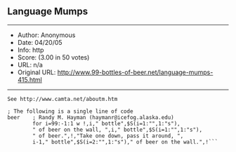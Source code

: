 
## Language Mumps ##
---
- Author: Anonymous
- Date: 04/20/05
- Info: http
- Score:  (3.00 in 50 votes)
- URL: n/a
- Original URL: http://www.99-bottles-of-beer.net/language-mumps-415.html
---

```Mumps is now called M or cache but it was originally called Mumps.
See http://www.camta.net/aboutm.htm

; The following is a single line of code
beer    ; Randy M. Hayman (haymanr@icefog.alaska.edu)
        for i=99:-1:1 w !,i," bottle",$S(i=1:"",1:"s"),
        " of beer on the wall, ",i," bottle",$S(i=1:"",1:"s"),
        " of beer.",!,"Take one down, pass it around, ",
        i-1," bottle",$S(i=2:"",1:"s")," of beer on the wall.",!```